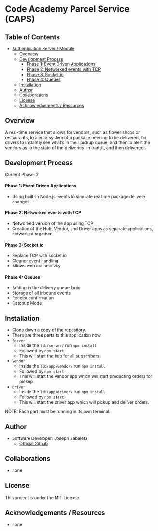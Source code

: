 # Code Academy Parcel Service (CAPS)

## Table of Contents
- [Authentication Server / Module](#authentication-server-/-module)
    - [Overview](#overview)
    - [Development Process](#development-process)
        - [Phase 1: Event Driven Applications](#phase-1-event-driven-applications)
        - [Phase 2: Networked events with TCP](#phase-2-networked-events-with-tcp)
        - [Phase 3: Socket.io](#phase-3-socket.io)
        - [Phase 4: Queues](#phase-4-queues)
    - [Installation](#installation)
    - [Author](#author)
    - [Collaborations](#collaborations)
    - [License](#license)
    - [Acknowledgements / Resources](#acknowledgements-/-resources)

## Overview
A real-time service that allows for vendors, such as flower shops or restaurants, to alert a system of a package needing to be delivered, for drivers to instantly see what’s in their pickup queue, and then to alert the vendors as to the state of the deliveries (in transit, and then delivered).


## Development Process
Current Phase: 2

#### Phase 1: Event Driven Applications
- Using built-in Node.js events to simulate realtime package delivery changes

#### Phase 2: Networked events with TCP
- Networked version of the app using TCP
- Creation of the Hub, Vendor, and Driver apps as separate applications, networked together

#### Phase 3: Socket.io
- Replace TCP with socket.io
- Cleaner event handling
- Allows web connectivity

#### Phase 4: Queues
- Adding in the delivery queue logic
- Storage of all inbound events
- Receipt confirmation
- Catchup Mode

## Installation
- Clone down a copy of the repository.
- There are three parts to this application now.
- `Server`
    - Inside the `lib/server/` run `npm install`
    - Followed by `npm start`
    - This will start the hub for all subscribers
- `Vendor`
    - Inside the `lib/app/vendor/` run `npm install`
    - Followed by `npm start`
    - This will start the vendor app which will start producting orders for pickup
- `Driver`
    - Inside the `lib/app/driver/` run `npm install`
    - Followed by `npm start`
    - This will start the driver app which will pickup and deliver orders.

NOTE: Each part must be running in its own terminal.


## Author
- Software Developer: Joseph Zabaleta
  - [Official Github](https://github.com/joseph-zabaleta)

## Collaborations
- none

## License
This project is under the MIT License.

## Acknowledgements / Resources
- none
